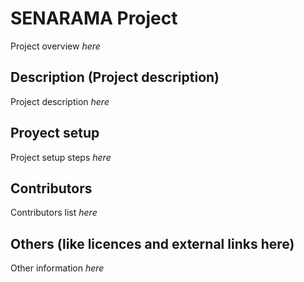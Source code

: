 # SENARAMA Project

Project overview *here*

## Description (Project description)

Project description *here*

## Proyect setup

Project setup steps *here*

## Contributors

Contributors list *here*

## Others (like licences and external links here)

Other information *here*
